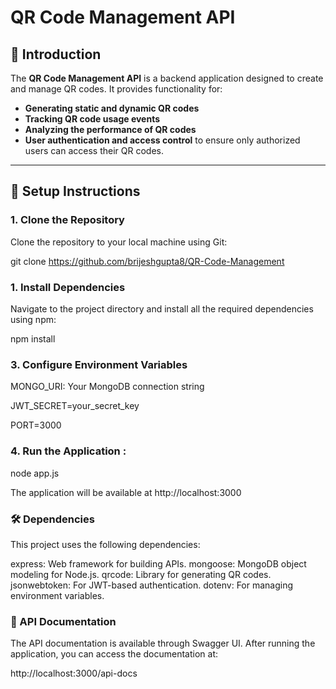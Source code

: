 # QR Code Management API

## 🌟 Introduction

The **QR Code Management API** is a backend application designed to create and manage QR codes. It provides functionality for:

- **Generating static and dynamic QR codes**
- **Tracking QR code usage events**
- **Analyzing the performance of QR codes**
- **User authentication and access control** to ensure only authorized users can access their QR codes.

---

## 🚀 Setup Instructions

### 1. Clone the Repository

Clone the repository to your local machine using Git:

git clone https://github.com/brijeshgupta8/QR-Code-Management


### 1. Install Dependencies

Navigate to the project directory and install all the required dependencies using npm:

npm install


### 3. Configure Environment Variables

MONGO_URI: Your MongoDB connection string

JWT_SECRET=your_secret_key

PORT=3000


### 4. Run the Application :
   
node app.js

The application will be available at http://localhost:3000


### 🛠️ Dependencies

This project uses the following dependencies:

express: Web framework for building APIs.
mongoose: MongoDB object modeling for Node.js.
qrcode: Library for generating QR codes.
jsonwebtoken: For JWT-based authentication.
dotenv: For managing environment variables.


### 📄 API Documentation

The API documentation is available through Swagger UI. After running the application, you can access the documentation at:

http://localhost:3000/api-docs



